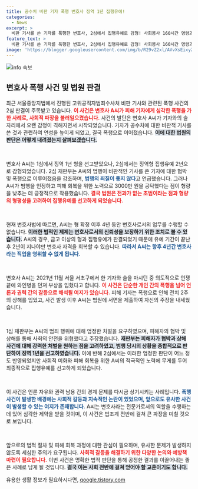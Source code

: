 ```yaml
---
title: 공수처 비판 기자 폭행 변호사 징역 1년 집행유예!
categories:
  - News
excerpt: >
  비판 기사를 쓴 기자를 폭행한 변호사, 2심에서 집행유예로 감형! 사회봉사 160시간 명령과 함께 변호사 자격 상실의 대가를 치른 그는 과연 재기할 수 있을까? 클릭하여 사건의 전말을 확인하세요!
feature_text: >
  비판 기사를 쓴 기자를 폭행한 변호사, 2심에서 집행유예로 감형! 사회봉사 160시간 명령과 함께 변호사 자격 상실의 대가를 치른 그는 과연 재기할 수 있을까? 클릭하여 사건의 전말을 확인하세요!
image: 'https://blogger.googleusercontent.com/img/b/R29vZ2xl/AVvXsEixyZcFfHzMRdzZMjFBmAUKJYCLCGyLL1o632UiGVXcaFdKo_bkvkuCioo0uUKlGfBVcT3P84aROyZIXSBEx3Aw5nCQ3pTgDom1WDC4m8eifvWiAmWEEVb4x6G_l8C0QH225ldMjyaFvpxGEBGNO37VmDTDMHGhJPq73UglMfDca1-0aw/s1600/blogspot.png'
---
```


<p><img src="https://blogger.googleusercontent.com/img/b/R29vZ2xl/AVvXsEixyZcFfHzMRdzZMjFBmAUKJYCLCGyLL1o632UiGVXcaFdKo_bkvkuCioo0uUKlGfBVcT3P84aROyZIXSBEx3Aw5nCQ3pTgDom1WDC4m8eifvWiAmWEEVb4x6G_l8C0QH225ldMjyaFvpxGEBGNO37VmDTDMHGhJPq73UglMfDca1-0aw/s1600/blogspot.png" alt="info 속보" /></p>

<h2 data-ke-size="size26">변호사 폭행 사건 및 법원 판결</h2>

<p data-ke-size="size16">최근 서울중앙지법에서 진행된 고위공직자범죄수사처 비판 기사와 관련된 폭행 사건의 2심 판결이 주목받고 있습니다. <b><span style="color: #ee2323;">이 사건은 변호사 A씨가 피해 기자에게 심각한 폭행을 가한 사례로, 사회적 파장을 불러일으켰습니다.</span></b> 사건의 발단은 변호사 A씨가 기자와의 술자리에서 오랜 감정이 격해지면서 시작되었습니다. 기자가 공수처에 대한 비판적 기사를 쓴 것과 관련하여 언성을 높이게 되었고, 결국 폭행으로 이어졌습니다. <b><span style="background-color: #21538527;">이에 대한 법원의 판단은 어떻게 내려졌는지 살펴보겠습니다.</span></b></p>

<p data-ke-size="size16">&nbsp;</p>

<p>변호사 A씨는 1심에서 징역 1년 형을 선고받았으나, 2심에서는 징역형 집행유예 2년으로 감형되었습니다. 2심 재판부는 A씨의 범행이 비판적인 기사를 쓴 기자에 대한 협박 및 폭행으로 이루어졌음을 강조하며, <b><span style="color: #1a5490;">범행의 죄질이 좋지 않다</span></b>고 언급했습니다. 그러나 A씨가 범행을 인정하고 피해 회복을 위한 노력으로 3000만 원을 공탁했다는 점이 형량을 낮추는 데 긍정적으로 작용했습니다. <b><span style="color: #ee2323;">결국 법원은 전과가 없는 초범이라는 점과 형량의 형평성을 고려하여 집행유예를 선고하게 되었습니다.</span></b></p>

<p data-ke-size="size16">&nbsp;</p>

<p>현재 변호사법에 따르면, A씨는 형 확정 이후 4년 동안 변호사로서의 업무를 수행할 수 없습니다. <b><span style="background-color: #21538527;">이러한 법적인 제제는 변호사로서의 신뢰성을 보장하기 위한 조치로 볼 수 있습니다.</span></b> A씨의 경우, 금고 이상의 형과 집행유예가 판결되었기 때문에 유예 기간이 끝난 후 2년이 지나야만 변호사 자격을 회복할 수 있습니다. <b><span style="color: #1a5490;">따라서 A씨는 향후 4년간 변호사라는 직업을 영위할 수 없게 됩니다.</span></b></p>

<p data-ke-size="size16">&nbsp;</p>

<p>변호사 A씨는 2021년 11월 서울 서초구에서 한 기자와 술을 마시던 중 의도적으로 언쟁 끝에 와인병을 던져 부상을 입혔다고 합니다. <b><span style="color: #ee2323;">이 사건은 단순한 개인 간의 폭행을 넘어 언론과 권력 간의 갈등으로 해석될 여지가 있습니다.</span></b> 피해 기자는 폭행으로 인해 전치 2주의 상해를 입었고, 사건 발생 이후 A씨는 법원에 서면을 제출하여 자신의 주장을 내세웠습니다.</p>

<p data-ke-size="size16">&nbsp;</p>

<p>1심 재판부는 A씨의 범죄 행위에 대해 엄정한 처벌을 요구하였으며, 피해자의 협박 및 상해를 통해 사회의 안전을 위협했다고 주장했습니다. <b><span style="background-color: #21538527;">재판부는 피해자가 협박과 상해 사건에 대해 강력한 처벌을 원하는 점을 고려하였고, 범행 당시의 상황을 종합적으로 판단하여 징역 1년을 선고하였습니다.</span></b> 이에 반해 2심에서는 이러한 엄정한 판단이 어느 정도 반영되었지만 사회적 미화와 피해 회복을 위한 A씨의 적극적인 노력에 무게를 두어 최종적으로 집행유예를 선고하게 되었습니다.</p>

<p data-ke-size="size16">&nbsp;</p>

<p>이 사건은 언론 자유와 권력 남용 간의 경계 문제를 다시금 상기시키는 사례입니다. <b><span style="color: #1a5490;">폭행 사건이 발생한 배경에는 사회적 갈등과 지속적인 논란이 있었으며, 앞으로도 유사한 사건이 발생할 수 있는 여지가 존재합니다.</span></b> A씨는 변호사라는 전문가로서의 역할을 수행하는 데 있어 심각한 제약을 받을 것이며, 이 사건은 법조계 전반에 걸쳐 큰 파장을 미칠 것으로 보입니다.</p>

<p data-ke-size="size16">&nbsp;</p>

<p>앞으로의 법적 절차 및 피해 회복 과정에 대한 관심이 필요하며, 유사한 문제가 발생하지 않도록 세심한 주의가 요구됩니다. <b><span style="color: #ee2323;">사회적 갈등을 해결하기 위한 다양한 논의와 예방책 마련이 필요합니다.</span></b> 이번 사건은 명확한 법적 판단을 통해 공정한 결과를 이끌어내는 좋은 사례로 남게 될 것입니다. <b><span style="background-color: #21538527;">결국 이는 사회 전반에 걸쳐 얻어야 할 교훈이기도 합니다.</span></b></p>
유용한 생활 정보가 필요하시다면, <a href="https://qoogle.tistory.com" rel="dofollow">qoogle.tistory.com</a>


